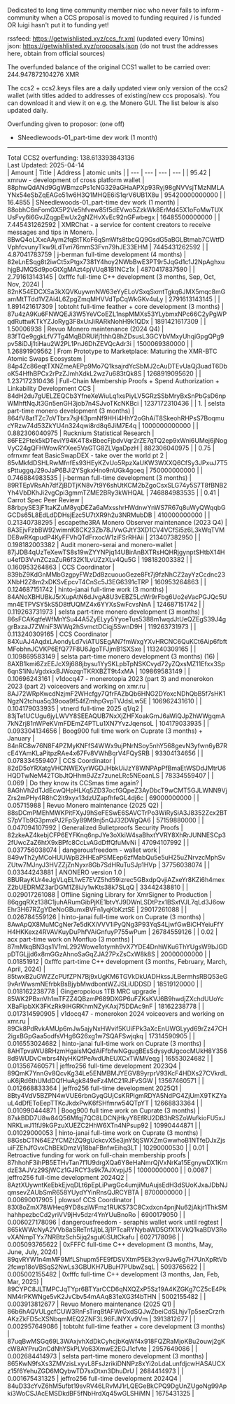 Dedicated to long time community member nioc who never fails to inform -community when a CCS proposal is moved to funding required / is funded OR luigi hasn't put it to funding yet!

rssfeed: https://getwishlisted.xyz/ccs_fr.xml (updated every 10mins)    
json: https://getwishlisted.xyz/proposals.json (do not trust the addresses here, obtain from official sources)

The overfunded balance of the original CCS1 wallet to be carried over:        
244.947872104276 XMR        

The ccs2 + ccs2.keys files are a daily updated view only version of the ccs2 wallet (with titles added to addresses of existing/new ccs proposals). You can download it and view it on e.g. the Monero GUI. The list below is also updated daily.

Overfunding given to proposor: (one off)
- SNeedlewoods-01_part-time dev work (1 month)

---

Total CCS2 overfunding: 138.613393843136    
Last Updated: 2025-04-14    
| Amount | Title | Address | atomic units |
| --- | --- | --- | --- |
| 95.42 | xmruw - development of cross platform wallet | 88phwQdANd9GgWBmzcPs1cNG329aGHaAPXp93Ryj98gNVVsjTMzNMLAYNx54eSbZqEAGo51w6H3Q1MHQE6iS1qrV6UB1X8u | 95420000000000 |
| 16.4855 | SNeedlewoods-01_part-time dev work (1 month) | 88obhC6nFomGX5P2Ve5hfvew85f5dEVwo5ZzkWk8ErMd45X1oFoMwTUXUsFvy6i6GvJZqgpEwUx2gNZHvXvEc92nGFwbegx | 16485500000000 |
| 7.445431262592 | XMRChat - a service for content creators to receive messages and tips in Monero. | 8BwQ4oLXxcAAym2fqBtTKoF6qSmWfs8tbcQQ9GsdG5aBGLBtmab7CWtfDVphfcvunyTkw9LdTvri76mmS3Fvn79hJE33EHM | 7445431262592 |
| 4.87041783759 | j-berman full-time development (4 months) | 82eLnESqg8t2iwCt5xPtgx7381Y4hoy2NWbBwE3PT9r5JqGd1c1J2NpAghxuhjgBJMQSd9poGtXgMAzt4pjVUq81B1NCz1x | 4870417837590 |
| 2.791613143145 | 0xfffc full-time C++ development (3 months, Sep, Oct, Nov, 2024) | 82nK54EDCXSa3kXQVKuywmNW63eYyELoVSxqSxmtTgkq6JMX5mqc8mGamMtTTdd1VZAi4L6ZpgZmqMHVVdTpCqWkGKv4uLy | 2791613143145 |
| 1.891421617309 | tobtoht full-time feather + core development (3 months) | 87u4zA9Ku6FNWQEJi3W5YeVCoEZL1nspMMXs53YLybmxNPc66C2yPgWPqdRuttwKTkYZJoRyg3F8xUrJiRARkNohH9k1QDx | 1891421617309 |
| 1.50006938 | Revuo Monero maintenance (2024 Q4) | 83fTQe9ggkLfV7Tg4MqBDRUifj1thhQ8hZDsusL3GCYbVMxyUhqiGpgQPg9pv58iDJj1tiHau2W2PL1PnJ6DhZEVQcAdr3i | 1500069380000 |
| 1.26891909562 | From Prototype to Marketplace: Maturing the XMR-BTC Atomic Swaps Ecosystem | 84p4Zc86eqtTXNZmeAEPp9Mo7Q1ksajrdYcSbMJ2cAuDTEvUaQj3uadT6DboK54HfhBPCx2rPzZJmhXdkL2wz7u683tQk8S | 1268919095620 |
| 1.237172310436 | Full-Chain Membership Proofs + Spend Authorization + Linkability Development CCS | 84dH2du7gUELZEQCb3YfneXeWiuLq1xsPiyLV5GRzSSbMryBxSnPbGsD6npWMhftNqJt3Gn5enGH3job7n4SJvoTKcNKBci | 1237172310436 |
| 1. | selsta part-time monero development (3 months) | 864fV8atTZc7oVTbrx7sjHi3pmNf9HHi4HhY2oGhAiT8SkeohRHPsS7BoqmucYRzw74d53ZkYU4n324qwi8rd8q6JiM7E4q | 1000000000000 |
| 0.882306040975 | Rucknium Statistical Research | 86FE2Ftek5kDTeviY94K4T8xBbecFjbdvVqr2rZE7qTQ2ep9xWni6UMej6jNogVyC24gQFHWowRYXee5VaGTG8ZLVgaDpzH | 882306040975 |
| 0.75 | ofrnxmr feat BasicSwapDEX - take over the world pt 2 | 85vMkfdDSHLRwMfnfEs93HEyKZvUo5RpzXaUKW3WXXQ6CfSy3JPxuJ7T5sPttuggqJ29oJaP6BJi2YSgkxHno9nUGk4goeq | 750000000000 |
| 0.746884983535 | j-berman full-time development (3 months) | 89RTEpVRsAh7dfZjBDTjKN8v7t9Y6shUtKCM2bZgoCsxSLG74y5S7T8fBNB2Yh4VbDKhJi2vgCpi3gmmTZME2BRy3kWHQAL | 746884983535 |
| 0.41 | Carrot Spec Peer Review | 88rbpySE3jF1taKZuM8yqDEZa6aMxsshrHWdnwYnWS7R67q8uWyQWqqbGGCDs65L8EdLdDDHsjEzc5U7tXR9h2u3NRMubDB | 410000000000 |
| 0.21340738295 | escapethe3RA Monero Observer maintenance (2023 Q4) | 8A3EjvFzbBW92wimnK8CK23Zb78JVwGJtY3XD1CV4VCfSi5z6L3kWqTVMDE8wRKqpudP4KyFFVhQTdFrxocW1ziFSrRHAii | 213407382950 |
| 0.198182003382 | Audit monero-serai and monero-wallet | 87jJDB4qUzTeXewTS8s19wZYYNPjq14UBirAnBXTRsHQHRjgynptSHtbX14Hu4efD3VvnZCzaZuR6f32K1LvUZzXLv4Qu5G | 198182003382 |
| 0.160953264863 | CCS Coordinator | 839bZ9KdGnMMbGzgpyFWzDd8zcuouoGeze8Ft7j9fzNhCZ2ayYzCcdnc23XNbH2Z8m2xDKSvEpcvT4CnSc5J3EG6391cTRP | 160953264863 |
| 0.124687151742 | hinto-janai full-time work (3 months) | 84ANoXBHUBkJ5rXupAtN6dJvgA8U3vEBZ5LcWr9rFbg6Uo2eVacPGJQc5Umn4ETPVSY5kS5D8tfUQMZ4x6YYXsSwFcvsNnA | 124687151742 |
| 0.119263731973 | selsta part-time monero development (3 months) | 86sFCAKqtfeWfMnYSu44A5ZyELyy5YyoeTus5388m1wqdJtUeQZEgS39J4ggrBxzaJ7ZWniF3WWq2hSvmctDCiqj5SwnD9H | 119263731973 |
| 0.113240309165 | CCS Coordinator | 84XuAJ4AqdxLAondyLd7viATUSEgAN7fmWxgYXvHRCNC6QuKCt6Aip6fbftMFobhnJCVKP6EfQ77F8U6JgoTFJjmB1SXSxe | 113240309165 |
| 0.109869583149 | selsta part-time monero development (3 months) (16) | 8AXB1kmi6ZzEEJcX9j688jbysu1YySKLpbTpNSKCvyd72yZQxsMZ11Efxx3Sp6qnS1iNuVgdxkxBJWozqnTKRXBZT9t4xMA | 109869583149 |
| 0.10696243161 | v1docq47 - monerotopia 2023 (part 3) and monerokon 2023 (part 2) voiceovers and working on xmr.ru | 8AJ72WRpKwcdNzjmF2WHcfgy7QfrFAZbQb6HNG2DYoxcNDhQbB5f7sHK1NgzN2tchua5q39ooa9f54fZmhpGvpTVJdsLw5E | 106962431610 |
| 0.104179033935 | vtnerd full-time 2025 q1/q2 | 83jTe1UCUgu6jyLWVY8SEEAQUB7NxXjZHFXoakGmJ6aWiQJpZhWWgqmA7kNZrj81nWPeKVmFDEmZ4PTLu1XN7YvzJqensoL | 104179033935 |
| 0.093304134656 | Boog900 full time work on Cuprate (3 months) + January | 84nRC8w76N8F4PZMyKNFfS4WWx9ujPNrNSoy5nhY568gevN3yfwn6yB7RcE4YAmKLaPitpzRAe4x67Fv8VWhBqrV4FQySRB | 93304134656 |
| 0.078334559407 | CCS Coordinator | 82dD5oYRXatgVHCNWEXyrWGDJHbkUiJzY8WNPApPfBmaEtWSDdJMtrU6HQDTwNeM42TGbJtQHhm9JZz7zuneLRc5NEoanLS | 78334559407 |
| 0.069 | Do they know its CCSmas time again? | 8AGhVh2dTJdEcwQHpHLKq5ZD37ocfGQpeZ3AyDbcT9wCMT5GJLWNN9VjZrs2mPHy4R8hC2it9xyx13dzUZapfhfeGL4dj6c | 69000000000 |
| 0.05715988 | Revuo Monero maintenance (2025 Q2) | 88sDCmPMEhMWKPitFXyJ9hSeFESwE6SAVCTrPo3WiRySiA3J8352Zcx2BTS7pVTb9G3pmxPJ2FpSy89M9nj5nQJ32DWgQA6 | 57159880000 |
| 0.047094107992 | Generalized Bulletproofs Security Proofs | 82zkeAZ4kebjCFP6EYFKnq6npJYe3oXkiW4saBhxtYVRY8XhRrJUNNESCp32fUwcZaZ6htX9xBPfc8CcLvAGdDffQfuMvNi | 47094107992 |
| 0.037756038074 | dangerousfreedom - wallet work | 849wTh2yMCoHUUWpB2HHEaPSMEep6zfMabQu5e5uH25uZNrvzcMphSvZUtw7MJnyJ3HVZZjZnNyxr8Gb7SdHRuTuSJp1HVp | 37756038074 |
| 0.03344243881 | ANONERO version 1.0 | 8BURayKUr4eJgVLqEL1wE7EVZ5hd59izrec5GBxdpQvjiAZxeYr8KZi6h4mexZ2bUEDRMZ3arDGM1Z8iJy1wKts38k7SLqQ | 33442438810 |
| 0.029017261088 | Offline Signing Library for XmrSigner to Production | 86qgqRXz138C1juhARumGibPjKE1btvYJ9DWnLSDtPzx1BSxtVJL7qLd3J6owEhr3H67RZgYDeNoGBumxBVFn1yqKbKztSE | 29017261088 |
| 0.026784559126 | hinto-janai full-time work on Cuprate (3 months) | 8AwApQX8MuMCgNer7e5dKXiVVV1iPyQNg3P93YqS4LjwfGwBiCHYeiuFfYH4HKKexz4RVAVKuyDuPhfVAiGnfuyP755wPum | 26784559126 |
| 0.02 | acx part-time work on Monfluo (3 months) | 87mMkqBN3qs1V1mL292Wowe1otymh9vX7YDE4DnhWKu6ThYUgsW9bJGDpDTGLjjd6x8mGGzAhnoSaGqZJA27PxZsCxW8k8S | 20000000000 |
| 0.01851912 | 0xfffc part-time C++ development (3 months, February, March, April, 2024) | 85twxB2uGWZZcPUfZPN7Bj9xUgKM6TGVkDkUADHkssJLBermhsRBQ53eG9vArWwsmNEfrbkBsBjybMwdbontWZJSLiUDDSD | 18519120000 |
| 0.018162238778 | Gingeropolous 1TB MRC upgrade | 85WK2PBxnVh1mTFZZ4QBzmP689DXGP6uFZKsKVJ6B9hwdjZXchdUUoYcXBaFipbXK3FKzRk9iHGRKhmNZyKAxj75DDAc9nF | 18162238778 |
| 0.017314590905 | v1docq47 - monerokon 2024 voiceovers and working on xmr.ru | 89Ck8PdRvkAMUp6mJw5ajyNxHWvif5KUiFPk3aXcEnUWGLyyd69rZz47CH2igxBGpGaa5odfsVHg6G26xg1w7SQAFSwjqkq | 17314590905 |
| 0.016553024682 | hinto-janai full-time work on Cuprate (3 months) | 8AHTpvaWU8RHzmHgaisMQdAiFfbfwNGgugBEsSdysydUgcocMUkH8Y3568d9WUDvCwbrs4NyHKQfPeAvdUhEUXCxTWMVeqg | 16553024682 |
| 0.013567460571 | jeffro256 full-time development 2023Q4 | 89QmK7YnnGv8QcvKg34Le5ENMBMJYEGV89yrprV93KcF4HDXs27CVkrdLuK6jRd6thUMdDQfHuAgk849eFz4MC21RJFvSGW | 13567460571 |
| 0.012668833364 | jeffro256 full-time development 2025Q1 | 8Bty4VdV5BZPN4wVUE6rbnGyqGUjCsKRPigmRDYA5NdPG4ZjUmX9TKZYauL4dDfEToEepTTKcJkdxPwK6fSHfmrw54QTpYT | 12668833364 |
| 0.010990444871 | Boog900 full time work on Cuprate (3 months) | 87skBDD7U8w84Q56Mfqj7QC8LDCNjHkyY8EfRU2DB3hRSZoWufkioFU5xJNRKLwJ11fJ9kGPzuXUEZC2HhW6XTn4NPsup92 | 10990444871 |
| 0.01029000053 | hinto-janai full-time work on Cuprate (3 months) | 88GsbCTN64E2YCMZtZQ9gUckcvX5e3jnY5tjSWXZmGwwhoB1NTfeDJxZjsuiFZEhJfGvxChBEkDmzVj18baFBnfwEihq3LT | 10290000530 |
| 0.01 | Retroactive funding for work on full-chain membership proofs | 87hhohF3ihPB5ETHvTan7f1U9drgXQa6Y8eHaNmrQjVxNrKa15EgnywDX1KrndzE3AJVz29SjWCz1GJRCY3s9k7AJXvpjJ5 | 10000000000 |
| 0.0087 | jeffro256 full-time development 2024Q2 | 8AztXUywntKeEbkEjvqDLt6pEpLiPwgGc4umjiMuAujsEdH3dSUoKJxaJDbNJqmsevZAUbSmR658YUydYYinRnsQJRCYBTA | 8700000000 |
| 0.00690017905 | plowsof CCS Coordinator | 83X8oZmX78WHeq9YD8sziWFmz1RUKS73C8Cxdxcn4pnjNu62jAkjr1ThkSMhahhpezbcCd2yriVV9jHv5dzr4YnYUuBnoRo | 6900179050 |
| 0.006027178096 | dangerousfreedom - seraphis wallet work until regtest | 865kWWcNyA2VVb8aSReTnfJjbL3j1PTcaRYNybaWD5GfX1XVkQ1kaBDV3RovXANmpTYx7NRBtzSch5ijq2sguKiSUtCkafu | 6027178096 |
| 0.005093765622 | 0xFFFC full-time C++ development (3 months, May, June, July, 2024) | 89qvRYW1n4mMF9MfLShupm5FE9fDSVXtmP5Ek3yxv9Jw6g7H7UnXpRtVb2fcwp18oVBSqS2NwLs3GBUKH7UBuH7PUbwZsqL | 5093765622 |
| 0.005002155482 | 0xfffc full-time C++ development (3 months, Jan, Feb, Mar, 2025) | 89CYPC8JLTMPCJqTYpr6BTYarCCD6qNXQZxP5Sz19A4KZGKg7CZ5cE4PkNM4rPKWNge5vK2JvCbv54mAAq831eXG3f4bTHN | 5002155482 |
| 0.003913812677 | Revuo Monero maintenance (2025 Q1) | 86b6hAQVULgcfCUW3RnFsTirq8fAFWrGxdSQJwZbeiCdSLhjvTp5sezCrzrhAKzZkFD5cXSNbqmMEQ2ZNF3L96FJNYXv9Vm | 3913812677 |
| 0.002957649086 | tobtoht full-time feather + core development (3 months) | 87uqBwMSGq69L3WAxjvhXdDkCyhcjbKqWf4x918FQZRaMjoKBu2ouwj2gKcW8AYPruGnCdNhYSkPLVo63XmwE2EGJ1cfvte | 2957649086 |
| 0.002684414973 | selsta part-time monero development (3 months) | 865KwN9fsXs3ZMVzisLxyvL8FsJzrikiDNNPz8xYi2oLdaLunfdjcwHASAUCXz15f6YehuZGD6MQybwTD7sxDtxn3DhuDrU | 2684414973 |
| 0.001675431325 | jeffro256 full-time development 2024Q4 | 84uD33cYvZ6hM5ufbt19svRV46LRvMJ1rLQEGeBkCPQ9DgUnZUgoNg99Apki3WoCSJAcEMSDkdBF5fNbHrdXq45wGLSHiMN | 1675431325 |
